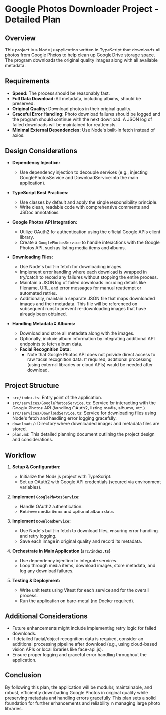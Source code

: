 # Google Photos Downloader Project - Detailed Plan

## Overview
This project is a Node.js application written in TypeScript that downloads all photos from Google Photos to help clean up Google Drive storage space. The program downloads the original quality images along with all available metadata.

## Requirements
- **Speed:** The process should be reasonably fast.
- **Full Data Download:** All metadata, including albums, should be preserved.
- **Original Quality:** Download photos in their original quality.
- **Graceful Error Handling:** Photo download failures should be logged and the program should continue with the next download. A JSON log of failed downloads will be maintained for reattempts.
- **Minimal External Dependencies:** Use Node's built-in fetch instead of axios.

## Design Considerations
- **Dependency Injection:**
  - Use dependency injection to decouple services (e.g., injecting GooglePhotosService and DownloadService into the main application).

- **TypeScript Best Practices:**
  - Use classes by default and apply the single responsibility principle.
  - Write clean, readable code with comprehensive comments and JSDoc annotations.

- **Google Photos API Integration:**
  - Utilize OAuth2 for authentication using the official Google APIs client library.
  - Create a `GooglePhotosService` to handle interactions with the Google Photos API, such as listing media items and albums.

- **Downloading Files:**
  - Use Node's built-in fetch for downloading images.
  - Implement error handling where each download is wrapped in try/catch to record any failures without stopping the entire process.
  - Maintain a JSON log of failed downloads including details like filename, URL, and error messages for manual reattempt or automated retries.
  - Additionally, maintain a separate JSON file that maps downloaded images and their metadata. This file will be referenced on subsequent runs to prevent re-downloading images that have already been obtained.

- **Handling Metadata & Albums:**
  - Download and store all metadata along with the images.
  - Optionally, include album information by integrating additional API endpoints to fetch album data.
  - **Facial Recognition Data:**
    - Note that Google Photos API does not provide direct access to raw facial recognition data. If required, additional processing (using external libraries or cloud APIs) would be needed after download.

## Project Structure
- `src/index.ts`: Entry point of the application.
- `src/services/GooglePhotosService.ts`: Service for interacting with the Google Photos API (handling OAuth2, listing media, albums, etc.).
- `src/services/DownloadService.ts`: Service for downloading files using Node's fetch and handling error logging gracefully.
- `downloads/`: Directory where downloaded images and metadata files are stored.
- `plan.md`: This detailed planning document outlining the project design and considerations.

## Workflow
1. **Setup & Configuration:**
   - Initialize the Node.js project with TypeScript.
   - Set up OAuth2 with Google API credentials (secured via environment variables).

2. **Implement `GooglePhotosService`:**
   - Handle OAuth2 authentication.
   - Retrieve media items and optional album data.

3. **Implement `DownloadService`:**
   - Use Node's built-in fetch to download files, ensuring error handling and retry logging.
   - Save each image in original quality and record its metadata.

4. **Orchestrate in Main Application (`src/index.ts`):**
   - Use dependency injection to integrate services.
   - Loop through media items, download images, store metadata, and log any download failures.

5. **Testing & Deployment:**
   - Write unit tests using Vitest for each service and for the overall process.
   - Run the application on bare-metal (no Docker required).

## Additional Considerations
- Future enhancements might include implementing retry logic for failed downloads.
- If detailed facial/object recognition data is required, consider an additional processing pipeline after download (e.g., using cloud-based vision APIs or local libraries like face-api.js).
- Ensure proper logging and graceful error handling throughout the application.

## Conclusion
By following this plan, the application will be modular, maintainable, and robust, efficiently downloading Google Photos in original quality while preserving metadata and handling errors gracefully. This plan sets a solid foundation for further enhancements and reliability in managing large photo libraries. 